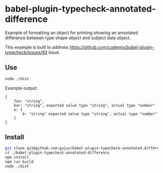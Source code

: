# babel-plugin-typecheck-annotated-difference

Example of formatting an object for printing showing an annotated difference between type shape object and subject data object.

This example is built to address https://github.com/codemix/babel-plugin-typecheck/issues/93 issue.

## Use

```sh
node ./dist
```

Example output:

```
{
    foo: "string",
    bar: "string", expected value type "string", actual type "number"
    a: {
        b: "string" expected value type "string", actual type "number"
    }
}
```

## Install

```sh
git clone git@github.com:gajus/babel-plugin-typecheck-annotated-difference.git
cd ./babel-plugin-typecheck-annotated-difference
npm install
npm run build
node ./dist
```
